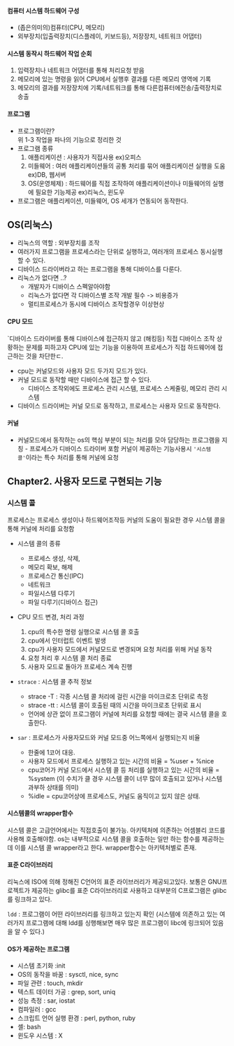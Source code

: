 #### 컴퓨터 시스템 하드웨어 구성
 - (좁은의미의)컴퓨터(CPU, 메모리)
 - 외부장치(입출력장치(디스플레이, 키보드등), 저장장치, 네트워크 어댑터)

 #### 시스템 동작시 하드웨어 작업 순회
1. 입력장치나 네트워크 어댑터를 통해 처리요청 받음
2. 메모리에 있는 명령을 읽어 CPU에서 실행후 결과를 다른 메모리 영역에 기록
3. 메모리의 결과를 저장장치에 기록/네트워크를 통해 다른컴퓨터에전송/출력장치로 송출

#### 프로그램 
 - 프로그램이란?  
 위 1-3 작업을 파나의 기능으로 정리한 것
 - 프로그램 종류  
    1. 애플리케이션 : 사용자가 직접사용 ex)오피스
    2. 미들웨어 : 여러 애플리케이션들의 공통 처리를 묶어 애플리케이션 실행을 도움 ex)DB, 웹서버
    3. OS(운영체제) : 하드웨어를 직접 조작하여 애플리케이션이나 미들웨어의 실행에 필요한 기능제공 ex)리눅스, 윈도우  
- 프로그램은 애플리케이션, 미들웨어, OS 세개가 연동되어 동작한다.  


## OS(리눅스)  
- 리눅스의 역할 : 외부장치를 조작  
-  여러가지 프로그램을 프로세스라는 단위로 실행하고, 여러개의 프로세스 동시실행 할 수 있다. 
- 디바이스 드라이버라고 하는 프로그램을 통해 디바이스를 다룬다. 
- 리눅스가 없다면 ..?
    - 개발자가 디바이스 스펙알아야함
    - 리눅스가 없다면 각 디바이스별 조작 개발 필수 -> 비용증가  
    - 멀티프로세스가 동시에 디바이스 조작할경우 이상현상 

#### CPU 모드  
`디바이스 드라이버를 통해 디바이스에 접근하지 않고 (해킹등) 직접 디바이스 조작 상황하는 문제를 피하고자 CPU에 있는 기능을 이용하여 프로세스가 직접 하드웨어에 접근하는 것을 차단한ㄷ. 
- cpu는 커널모드와 사용자 모드 두가지 모드가 있다.  
- 커널 모드로 동작할 때만 디바이스에 접근 할 수 있다.
    - 디바이스 조작외에도 프로세스 관리 시스템, 프로세스 스케줄링, 메모리 관리 시스템
- 디바이스 드라이버는 커널 모드로 동작하고, 프로세스는 사용자 모드로 동작한다.

#### 커널 
- 커널모드에서 동작하는 os의 핵심 부분이 되는 처리를 모아 담당하는 프로그램을 지칭 - 프로세스가 디바이스 드라이버 포함 커널이 제공하는 기능사용시 `'시스템 콜'`이라는 특수 처리를 통해 커널에 요청

## Chapter2. 사용자 모드로 구현되는 기능 
### 시스템 콜 
프로세스는 프로세스 생성이나 하드웨어조작등 커널의 도움이 필요한 경우 시스템 콜을 통해 커널에 처리를 요청함 

- 시스템 콜의 종류 
    -  프로세스 생성, 삭제, 
    - 메모리 확보, 해제
    - 프로세스간 통신(IPC)
    - 네트워크
    - 파일시스템 다루기 
    - 파일 다루기(디바이스 접근)
- CPU 모드 변경, 처리 과정  
    1. cpu의 특수한 명령 실행으로 시스템 콜 호출
    2. cpu에서 인터럽트 이벤트 발생
    3. cpu가 사용자 모드에서 커널모드로 변경되며 요청 처리를 위해 커널 동작
    4. 요청 처리 후 시스템 콜 처리 종료
    5. 사용자 모드로 돌아가 프로세스 계속 진행

- `strace`  : 시스템 콜 추적 정보
    - strace -T : 각종 시스템 콜 처리에 걸린 시간을 마이크로초 단위로 측정
    - strace -tt : 시스템 콜이 호출된 때의 시간을 마이크로초 단위로 표시
    - 언어에 상관 없이 프로그램이 커널에 처리를 요청할 때에는 결국 시스템 콜을 호출한다.  
- `sar`  :  프로세스가 사용자모드와 커널 모드중 어느쪽에서 실행되는지 비율
    - 한줄에 1코어 대응.
    - 사용자 모드에서 프로세스 실행하고 있는 시간의 비율 = %user + %nice
    - cpu코어가 커널 모드에서 시스템 콜 등 처리를 실행하고 있는 시간의 비율 = %system  (이 수치가 클 경우 시스템 콜이 너무 많이 호출되고 있거나 시스템 과부하 상태를 의미)
    - %idle = cpu코어상에 프로세스도, 커널도 움직이고 있지 않은 상태.    

#### 시스템콜의 wrapper함수  
시스템 콜은 고급언어에서는 직접호출이 불가능. 아키텍처에 의존하는 어셈블리 코드를 사용해 호출해야함.
os는 내부적으로 시스템 콜을 호출하는 일만 하는 함수를 제공하는데 이를 시스템 콜 wrapper라고 한다. wrapper함수는 아키텍처별로 존재.

#### 표준 C라이브러리
리눅스에 ISO에 의해 정해진 C언어의 표준 라이브러리가 제공되고있다.
보통은 GNU프로젝트가 제공하는 glibc를 표준 C라이브러리로 사용하고 대부분의 C프로그램은 glibc를 링크하고 있다. 

`ldd` : 프로그램이 어떤 라이브러리를 링크하고 있는지 확인 
(시스템에 의존하고 있는 여러가지 프로그램에 대해 ldd를 싱행해보면 매우 많은 프로그램이 libc에 링크되어 있음을 알 수 있다.)

#### OS가 제공하는 프로그램
- 시스템 초기화 :init
- OS의 동작을 바꿈 : sysctl, nice, sync
- 파일 관련 : touch, mkdir
- 텍스트 데이터 가공 : grep, sort, uniq
- 성능 측정 : sar, iostat
- 컴파일러 : gcc
- 스크립트 언어 실행 환경 : perl, python, ruby
- 셸: bash
- 윈도우 시스템 : X

    
   

 